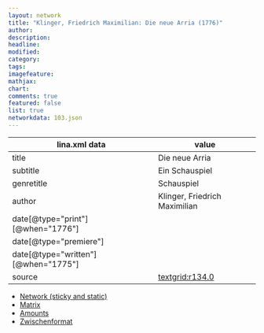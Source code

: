 ```yaml
---
layout: network
title: "Klinger, Friedrich Maximilian: Die neue Arria (1776)"
author:
description:
headline:
modified:
category:
tags:
imagefeature: 
mathjax: 
chart: 
comments: true
featured: false
list: true
networkdata: 103.json
---
```

lina.xml data  | value
------------- | -------------
title|Die neue Arria
subtitle|Ein Schauspiel
genretitle|Schauspiel
author|Klinger, Friedrich Maximilian
date[@type="print"][@when="1776"]|
date[@type="premiere"]|
date[@type="written"][@when="1775"]|
source|[textgrid:r134.0](https://textgridlab.org/1.0/tgcrud-public/rest/textgrid:r134.0/data)



* [Network (sticky and static)](/network103)
* [Matrix](/matrix103)
* [Amounts](/amounts103)
* [Zwischenformat](/lina103 )
